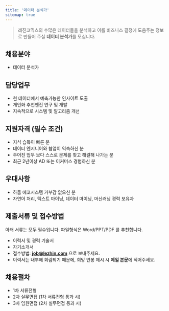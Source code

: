 ```yaml
---
title: '데이터 분석가'
sitemap: true
---
```

> 레진코믹스의 수많은 데이터들을 분석하고 이를 비즈니스 결정에 도움주는 정보로 만들어 주실
> **데이터 분석가**를 모십니다.

## 채용분야

- 데이터 분석가 

## 담당업무

- 현 데이터에서 예측가능한 인사이트 도출
- 개인화 추천엔진 연구 및 개발
- 지속적으로 시스템 및 알고리즘 개선

## 지원자격 (필수 조건)

- 지식 습득이 빠른 분
- 데이터 엔지니어와 협업이 익숙하신 분
- 주어진 업무 보다 스스로 문제를 찾고 해결해 나가는 분
- 최근 2년이상 AD 또는 이커머스 경험하신 분

## 우대사항

- 하둡 에코시스템 거부감 없으신 분
- 자연어 처리, 텍스트 마이닝, 데이터 마이닝, 머신러닝 경력 보유자

## 제출서류 및 접수방법

아래 서류는 모두 필수입니다. 파일형식은 Word/PPT/PDF 를 추천합니다.

- 이력서 및 경력 기술서 
- 자기소개서
- 접수방법: **job@lezhin.com** 으로 보내주세요.
- 이력서는 내부에 회람되기 때문에, 희망 연봉 제시 시 **메일 본문**에 적어주세요.

## 채용절차 

- 1차 서류전형
- 2차 실무면접 (1차 서류전형 통과 시)
- 3차 임원면접 (2차 실무면접 통과 시)
